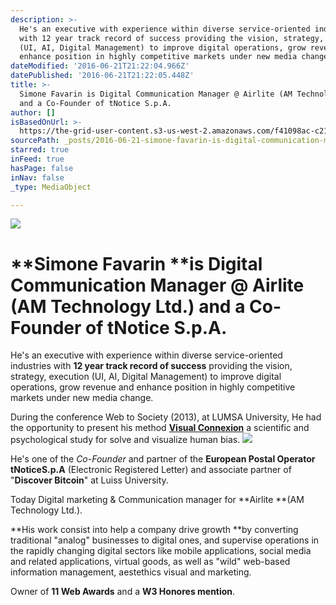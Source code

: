```yaml
---
description: >-
  He's an executive with experience within diverse service-oriented industries
  with 12 year track record of success providing the vision, strategy, execution
  (UI, AI, Digital Management) to improve digital operations, grow revenue and
  enhance position in highly competitive markets under new media change.
dateModified: '2016-06-21T21:22:04.966Z'
datePublished: '2016-06-21T21:22:05.448Z'
title: >-
  Simone Favarin is Digital Communication Manager @ Airlite (AM Technology Ltd.)
  and a Co-Founder of tNotice S.p.A.
author: []
isBasedOnUrl: >-
  https://the-grid-user-content.s3-us-west-2.amazonaws.com/f41098ac-c21f-4f47-933b-a47aa5db079e.jpg
sourcePath: _posts/2016-06-21-simone-favarin-is-digital-communication-manager-airlite-a.md
starred: true
inFeed: true
hasPage: false
inNav: false
_type: MediaObject

---
```

![](https://the-grid-user-content.s3-us-west-2.amazonaws.com/f41098ac-c21f-4f47-933b-a47aa5db079e.jpg)

# **Simone Favarin **is Digital Communication Manager @ Airlite (AM Technology Ltd.) and a Co-Founder of tNotice S.p.A.

He's an executive with experience within diverse service-oriented industries with **12 year track record of success** providing the vision, strategy, execution (UI, AI, Digital Management) to improve digital operations, grow revenue and enhance position in highly competitive markets under new media change.

During the conference Web to Society (2013), at LUMSA University, He had the opportunity to present his method **[Visual Connexion][0]** a scientific and psychological study for solve and visualize human bias.
![](https://the-grid-user-content.s3-us-west-2.amazonaws.com/3fb4e8a7-8518-4a9e-bfc1-cf4bec892a67.jpg)

He's one of the _Co-Founder_ and partner of the **European Postal Operator tNoticeS.p.A** (Electronic Registered Letter) and associate partner of "**Discover Bitcoin**" at Luiss University.

Today Digital marketing & Communication manager for **Airlite **(AM Technology Ltd.).

**His work consist into help a company drive growth **by converting traditional "analog" businesses to digital ones, and supervise operations in the rapidly changing digital sectors like mobile applications, social media and related applications, virtual goods, as well as "wild" web-based information management, aestethics visual and marketing.

Owner of **11 Web Awards** and a **W3 Honores mention**.

[0]: https://www.academia.edu/5637586/Visual_Connexion_the_methodology_for_improve_the_self-observation_of_human_bias